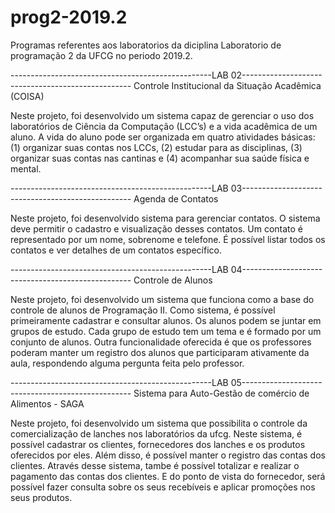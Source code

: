 # prog2-2019.2
Programas referentes aos laboratorios da diciplina Laboratorio de programação 2 da UFCG no periodo 2019.2.

--------------------------------------------------LAB 02--------------------------------------------------
                          Controle Institucional da Situação Acadêmica (COISA)

   Neste projeto, foi desenvolvido um sistema capaz de gerenciar o uso dos laboratórios de Ciência da 
Computação (LCC’s) e a vida acadêmica de um aluno. A vida do aluno pode ser organizada em quatro atividades
básicas: (1) organizar suas contas nos LCCs, (2) estudar para as disciplinas, (3) organizar suas contas nas
cantinas e (4) acompanhar sua saúde física e mental.

--------------------------------------------------LAB 03--------------------------------------------------
                                            Agenda de Contatos
                                            
   Neste projeto, foi desenvolvido sistema para gerenciar contatos. O sistema deve permitir o cadastro e 
visualização desses contatos. Um contato é representado por um nome, sobrenome e telefone. É possível listar
todos os contatos e ver detalhes de um contatos específico.

--------------------------------------------------LAB 04--------------------------------------------------
                                            Controle de Alunos

   Neste projeto, foi desenvolvido um sistema que funciona como a base do controle de alunos de Programação II.
Como sistema, é possível primeiramente cadastrar e consultar alunos. Os alunos podem se juntar em grupos de 
estudo. Cada grupo de estudo tem um tema e é formado por um conjunto de alunos. Outra funcionalidade oferecida
é que os professores poderam manter um registro dos alunos que participaram ativamente da aula, respondendo 
alguma pergunta feita pelo professor.

--------------------------------------------------LAB 05--------------------------------------------------
                        Sistema para Auto-Gestão de comércio de Alimentos - SAGA
                        
   Neste projeto, foi desenvolvido um sistema que possibilita o controle da comercialização de lanches nos
laboratórios da ufcg. Neste sistema, é possível cadastrar os clientes, fornecedores dos lanches e os produtos
oferecidos por eles. Além disso, é possível manter o registro das contas dos clientes. Através desse sistema,
tambe é possível totalizar e realizar o pagamento das contas dos clientes. E do ponto de vista do fornecedor,
será possível fazer consulta sobre os seus recebíveis e aplicar promoções nos seus produtos. 
